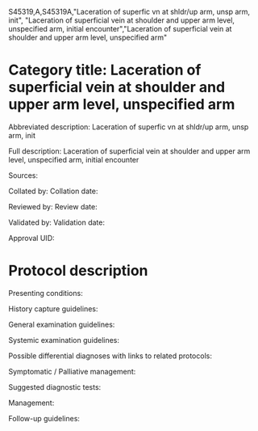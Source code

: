 S45319,A,S45319A,"Laceration of superfic vn at shldr/up arm, unsp arm, init", "Laceration of superficial vein at shoulder and upper arm level, unspecified arm, initial encounter","Laceration of superficial vein at shoulder and upper arm level, unspecified arm"
# Category title: Laceration of superficial vein at shoulder and upper arm level, unspecified arm

Abbreviated description: Laceration of superfic vn at shldr/up arm, unsp arm, init

Full description: Laceration of superficial vein at shoulder and upper arm level, unspecified arm, initial encounter

Sources:

Collated by:
Collation date:

Reviewed by:
Review date:

Validated by:
Validation date:

Approval UID:

# Protocol description

Presenting conditions:

History capture guidelines:

General examination guidelines:

Systemic examination guidelines:

Possible differential diagnoses with links to related protocols:

Symptomatic / Palliative management:

Suggested diagnostic tests:

Management:

Follow-up guidelines:
